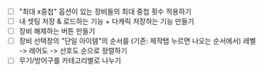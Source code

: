 - [ ] "최대 x중첩" 옵션이 있는 장비들의 최대 중첩 횟수 적용하기
- [ ] 내 셋팅 저장 & 로드하는 기능 + 다캐릭 저장하는 기능 만들기
- [ ] 장비 해제하는 버튼 만들기
- [ ] 장비 선택창의 "단일 아이템"의 순서를 (기존: 제작탭 누르면 나오는 순서에서) 레벨 -> 레어도 -> 선호도 순으로 정렬하기
- [ ] 무기/방어구를 카테고리별로 나누기

